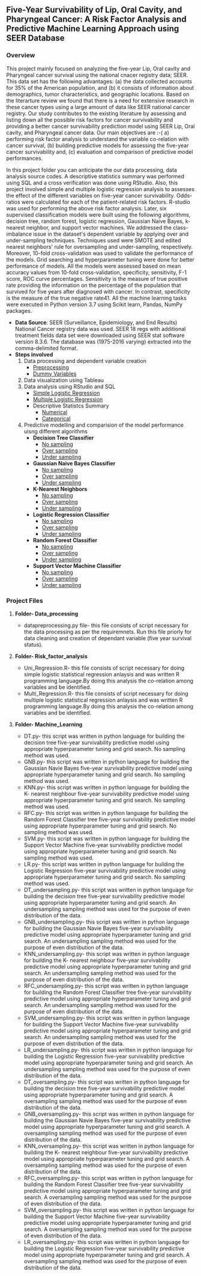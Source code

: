 ## Five-Year Survivability of Lip, Oral Cavity, and Pharyngeal Cancer: A Risk Factor Analysis and Predictive Machine Learning Approach using SEER Database
### Overview
This project mainly focused on analyzing the five-year Lip, Oral cavity and Pharyngeal cancer survival using the national cnacer registry data; SEER. This data set has the following advantages: (a) the data collected accounts for 35% of the American population, and (b) it consists of information about demographics, tumor characteristics, and geographic locations. Based on the literarture review we found that there is a need for extensive research in these cancer types using a large amount of data like SEER national cancer registry. Our study contributes to the existing literature by assessing and listing down all the possible risk factors for cancer survivability and providing a better cancer survivability prediction model using SEER Lip, Oral cavity, and Pharyngeal cancer data. Our main objectives are :-( a) performing risk factor analysis to understand the variable co-relation with cancer survival, (b) building predictive models for assessing the five-year cancer survivability and, (c) evaluation and comparison of predictive model performances. 

In this project folder you can anticipate the our data processing, data analysis source codes. A descriptive statistics summary was performed using SQL and a cross verification was done using RStudio. Also, this project involved simple and multiple logistic regression analysis to assesses the effect of the different variables on five-year cancer survivability. Odds-ratios were calculated for each of the patient-related risk factors. R-studio was used for performing the above risk factor analysis. Later, six supervised classification models were built using the following algorithms, decision tree, random forest, logistic regression, Gaussian Naive Bayes, k- nearest neighbor, and support vector machines. We addressed the class-imbalance issue in the dataset's dependent variable by applying over and under-sampling techniques. Techniques used were SMOTE and edited nearest neighbors' rule for oversampling and under-sampling, respectively. Moreover, 10-fold cross-validation was used to validate the performance of the models. Grid searching and hyperparameter tuning were done for better performance of models. All the models were assessed based on mean accuracy values from 10-fold cross-validation, specificity, sensitivity, F-1 score, ROC curve percentages. Sensitivity is the measure of true positive rate providing the information on the percentage of the population that survived for five years after diagnosed with cancer. In contrast, specificity is the measure of the true negative rate41. All the machine learning tasks were executed in Python version 3.7 using Scikit learn, Pandas, NumPy packages. 

* **Data Source**: SEER (Surveillance, Epidemiology, and End Results) National Cancer registry data was used. SEER 18 regs with additional treatment fields data set were downloaded using SEER stat software version 8.3.6. The database was (1975-2016 varying) extracted into the comma-delimited format. 
* **Steps involved** 
  1. Data processing and dependent variable creation
      * [Preprocessing](https://github.com/Yaswitha-MU/SEER_oral_cancer_data_analysis/blob/master/source_code/Data_processing/Preprocessing.py)
      * [Dummy Variables](https://github.com/Yaswitha-MU/SEER_oral_cancer_data_analysis/blob/master/source_code/Data_processing/dummies.py)
  3. Data visualization using Tableau
  4. Data analysis using RStudio and SQL
      * [Simple Logistic Regression](https://github.com/Yaswitha-MU/SEER_oral_cancer_data_analysis/blob/4586576adbf11800d07c2504787d39c9a2a516d7/source_code/Risk_factor_analysis/Uni_Regression.R)
      * [Multiple Logistic Regression](https://github.com/Yaswitha-MU/SEER_oral_cancer_data_analysis/blob/4586576adbf11800d07c2504787d39c9a2a516d7/source_code/Risk_factor_analysis/Multi_Regression.R)
      * Descriptive Statistcs Summary
        * [Numerical](https://github.com/Yaswitha-MU/SEER_oral_cancer_data_analysis/blob/4586576adbf11800d07c2504787d39c9a2a516d7/source_code/Descriptive_statistics/descriptive_statistics_for_numerical_variables.sql)
        * [Categorical](https://github.com/Yaswitha-MU/SEER_oral_cancer_data_analysis/blob/4586576adbf11800d07c2504787d39c9a2a516d7/source_code/Descriptive_statistics/descriptive_statistics_for_categorical_variables.sql)
  5. Predictive modelling and comparision of the model performance uisng different algorithms
      * **Decision Tree Classifier**
        * [No sampling](https://github.com/Yaswitha-MU/SEER_oral_cancer_data_analysis/blob/4586576adbf11800d07c2504787d39c9a2a516d7/source_code/Machine_learning/DT.py)
        * [Over sampling](https://github.com/Yaswitha-MU/SEER_oral_cancer_data_analysis/blob/master/source_code/Machine_learning/DT_oversampling.py)
        * [Under sampling](https://github.com/Yaswitha-MU/SEER_oral_cancer_data_analysis/blob/master/source_code/Machine_learning/DT_undersampling.py)
      * **Gaussian Naive Bayes Classifier**
        * [No sampling](https://github.com/Yaswitha-MU/SEER_oral_cancer_data_analysis/blob/master/source_code/Machine_learning/GNB.py)
        * [Over sampling](https://github.com/Research-Informatics-Lab/Oral-Cancer/blob/main/SEER_Oral_Cancer/Machine_learning/GNB_oversampling.py)
        * [Under sampling](https://github.com/Yaswitha-MU/SEER_oral_cancer_data_analysis/blob/master/source_code/Machine_learning/GNB_undersampling.py)
      * **K-Nearest Neighbors**
        * [No sampling](https://github.com/Yaswitha-MU/SEER_oral_cancer_data_analysis/blob/master/source_code/Machine_learning/KNN.py)
        * [Over sampling](https://github.com/Yaswitha-MU/SEER_oral_cancer_data_analysis/blob/master/source_code/Machine_learning/KNN_oversampling.py)
        * [Under sampling](https://github.com/Yaswitha-MU/SEER_oral_cancer_data_analysis/blob/master/source_code/Machine_learning/KNN_undersampling.py)
      * **Logistic Regression Classifier**
        * [No sampling](https://github.com/Yaswitha-MU/SEER_oral_cancer_data_analysis/blob/master/source_code/Machine_learning/LR.py)
        * [Over sampling](https://github.com/Yaswitha-MU/SEER_oral_cancer_data_analysis/blob/master/source_code/Machine_learning/LR_over.py)
        * [Under sampling](https://github.com/Yaswitha-MU/SEER_oral_cancer_data_analysis/blob/master/source_code/Machine_learning/LR_under.py)
      * **Random Forest Classifier**
        * [No sampling](https://github.com/Yaswitha-MU/SEER_oral_cancer_data_analysis/blob/master/source_code/Machine_learning/RFC.py)
        * [Over sampling](https://github.com/Yaswitha-MU/SEER_oral_cancer_data_analysis/blob/master/source_code/Machine_learning/RFC_oversampling.py)
        * [Under sampling](https://github.com/Yaswitha-MU/SEER_oral_cancer_data_analysis/blob/master/source_code/Machine_learning/RFC_undersampling.py)
      * **Support Vector Machine Classifier**
        * [No sampling](https://github.com/Yaswitha-MU/SEER_oral_cancer_data_analysis/blob/master/source_code/Machine_learning/SVM.py)
        * [Over sampling](https://github.com/Yaswitha-MU/SEER_oral_cancer_data_analysis/blob/master/source_code/Machine_learning/SVM_oversampling.py)
        * [Under sampling](https://github.com/Yaswitha-MU/SEER_oral_cancer_data_analysis/blob/master/source_code/Machine_learning/SVM_undersampling.py)

### Project Files 
1. **Folder- Data_processing**
    * datapreprocessing.py file- this file consists of script necessary for the data processing as per the requiremnets. Run this file priorly for data cleaning and creation of dependant variable (five year survival status). 
2. **Folder- Risk_factor_analysis**
    * Uni_Regression.R- this file consists of script necessary for doing simple logistic statistical regression anlaysis and was written R programming language.By doing this analysis the co-relation among variables and be identified.
    * Multi_Regression.R- this file consists of script necessary for doing multiple logistic statistical regression anlaysis and was written R programming language.By doing this analysis the co-relation among variables and be identified.

3. **Folder- Machine_Learning**
    * DT.py- this script was written in python language for building the decision tree five-year survivability predictive model using appropriate hyperparameter tuning and grid search. No sampling method was used. 
    * GNB.py- this script was written in python language for building the Gaussian Navie Bayes five-year survivability predictive model using appropriate hyperparameter tuning and grid search. No sampling method was used. 
    * KNN.py- this script was written in python language for building the K- nearest neighbour five-year survivability predictive model using appropriate hyperparameter tuning and grid search. No sampling method was used. 
    * RFC.py- this script was written in python language for building the Random Forest Classifier tree five-year survivability predictive model using appropriate hyperparameter tuning and grid search. No sampling method was used. 
    * SVM.py- this script was written in python language for building the Support Vector Machine five-year survivability predictive model using appropriate hyperparameter tuning and grid search. No sampling method was used. 
    * LR.py- this script was written in python language for building the Logistic Regression five-year survivability predictive model using appropriate hyperparameter tuning and grid search. No sampling method was used. 
    * DT_undersampling.py- this script was written in python language for building the decision tree five-year survivability predictive model using appropriate hyperparameter tuning and grid search. An undersampling sampling method was used for the purpose of even distribution of the data. 
    * GNB_undersampling.py- this script was written in python language for building the Gaussian Navie Bayes five-year survivability predictive model using appropriate hyperparameter tuning and grid search. An undersampling sampling method was used for the purpose of even distribution of the data. 
    * KNN_undersampling.py- this script was written in python language for building the K- nearest neighbour five-year survivability predictive model using appropriate hyperparameter tuning and grid search. An undersampling sampling method was used for the purpose of even distribution of the data.  
    * RFC_undersampling.py- this script was written in python language for building the Random Forest Classifier tree five-year survivability predictive model using appropriate hyperparameter tuning and grid search. An undersampling sampling method was used for the purpose of even distribution of the data. 
    * SVM_undersampling.py- this script was written in python language for building the Support Vector Machine five-year survivability predictive model using appropriate hyperparameter tuning and grid search. An undersampling sampling method was used for the purpose of even distribution of the data. 
    * LR_undersampling.py- this script was written in python language for building the Logistic Regression five-year survivability predictive model using appropriate hyperparameter tuning and grid search. An undersampling sampling method was used for the purpose of even distribution of the data. 
    * DT_oversampling.py- this script was written in python language for building the decision tree five-year survivability predictive model using appropriate hyperparameter tuning and grid search. A oversampling sampling method was used for the purpose of even distribution of the data. 
    * GNB_oversampling.py- this script was written in python language for building the Gaussian Navie Bayes five-year survivability predictive model using appropriate hyperparameter tuning and grid search. A oversampling sampling method was used for the purpose of even distribution of the data. 
    * KNN_oversampling.py- this script was written in python language for building the K- nearest neighbour five-year survivability predictive model using appropriate hyperparameter tuning and grid search. A oversampling sampling method was used for the purpose of even distribution of the data.  
    * RFC_oversampling.py- this script was written in python language for building the Random Forest Classifier tree five-year survivability predictive model using appropriate hyperparameter tuning and grid search. A oversampling sampling method was used for the purpose of even distribution of the data.  
    * SVM_oversampling.py- this script was written in python language for building the Support Vector Machine five-year survivability predictive model using appropriate hyperparameter tuning and grid search. A oversampling sampling method was used for the purpose of even distribution of the data.  
    * LR_oversampling.py- this script was written in python language for building the Logistic Regression five-year survivability predictive model using appropriate hyperparameter tuning and grid search. A oversampling sampling method was used for the purpose of even distribution of the data. 

 
